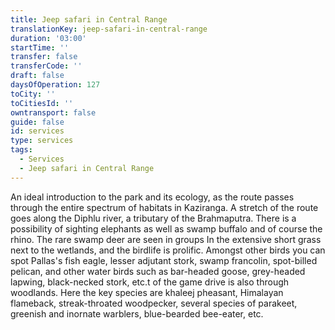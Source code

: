 ```yaml
---
title: Jeep safari in Central Range
translationKey: jeep-safari-in-central-range
duration: '03:00'
startTime: ''
transfer: false
transferCode: ''
draft: false
daysOfOperation: 127
toCity: ''
toCitiesId: ''
owntransport: false
guide: false
id: services
type: services
tags:
  - Services
  - Jeep safari in Central Range
---
```

An ideal introduction to the park and its ecology, as the route  passes through the  entire spectrum of habitats in Kaziranga. A stretch of the route  goes along the Diphlu river, a tributary of the Brahmaputra. There is a possibility of sighting elephants as well as swamp buffalo and of course the rhino. The rare swamp deer are seen in groups In the extensive short grass next to the wetlands, and the birdlife is prolific. Amongst other birds you can spot Pallas's fish eagle, lesser adjutant stork, swamp francolin, spot-billed pelican, and other water birds such as bar-headed goose, grey-headed lapwing, black-necked stork, etc.t of the game drive is also through woodlands. Here the key species are khaleej pheasant, Himalayan flameback, streak-throated woodpecker, several species of parakeet, greenish and inornate warblers, blue-bearded bee-eater, etc.